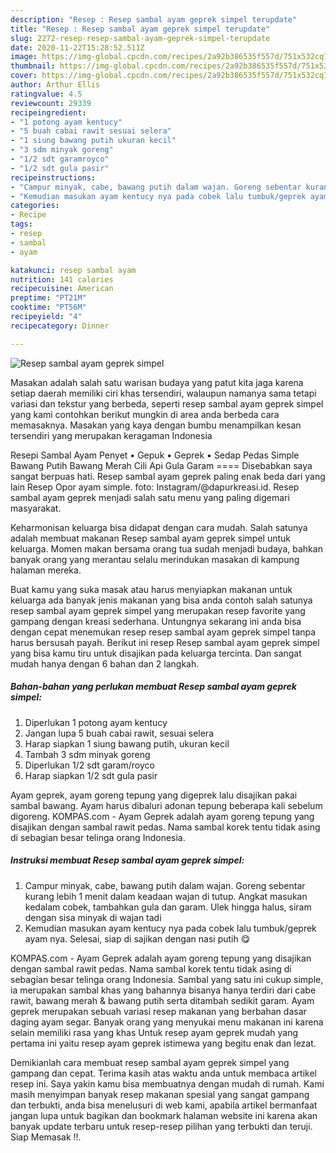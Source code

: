 ```yaml
---
description: "Resep : Resep sambal ayam geprek simpel terupdate"
title: "Resep : Resep sambal ayam geprek simpel terupdate"
slug: 2272-resep-resep-sambal-ayam-geprek-simpel-terupdate
date: 2020-11-22T15:28:52.511Z
image: https://img-global.cpcdn.com/recipes/2a92b386535f557d/751x532cq70/resep-sambal-ayam-geprek-simpel-foto-resep-utama.jpg
thumbnail: https://img-global.cpcdn.com/recipes/2a92b386535f557d/751x532cq70/resep-sambal-ayam-geprek-simpel-foto-resep-utama.jpg
cover: https://img-global.cpcdn.com/recipes/2a92b386535f557d/751x532cq70/resep-sambal-ayam-geprek-simpel-foto-resep-utama.jpg
author: Arthur Ellis
ratingvalue: 4.5
reviewcount: 29339
recipeingredient:
- "1 potong ayam kentucy"
- "5 buah cabai rawit sesuai selera"
- "1 siung bawang putih ukuran kecil"
- "3 sdm minyak goreng"
- "1/2 sdt garamroyco"
- "1/2 sdt gula pasir"
recipeinstructions:
- "Campur minyak, cabe, bawang putih dalam wajan. Goreng sebentar kurang lebih 1 menit dalam keadaan wajan di tutup. Angkat masukan kedalam cobek, tambahkan gula dan garam. Ulek hingga halus, siram dengan sisa minyak di wajan tadi"
- "Kemudian masukan ayam kentucy nya pada cobek lalu tumbuk/geprek ayam nya. Selesai, siap di sajikan dengan nasi putih 😋"
categories:
- Recipe
tags:
- resep
- sambal
- ayam

katakunci: resep sambal ayam 
nutrition: 141 calories
recipecuisine: American
preptime: "PT21M"
cooktime: "PT56M"
recipeyield: "4"
recipecategory: Dinner

---
```



![Resep sambal ayam geprek simpel](https://img-global.cpcdn.com/recipes/2a92b386535f557d/751x532cq70/resep-sambal-ayam-geprek-simpel-foto-resep-utama.jpg)

Masakan adalah salah satu warisan budaya yang patut kita jaga karena setiap daerah memiliki ciri khas tersendiri, walaupun namanya sama tetapi variasi dan tekstur yang berbeda, seperti resep sambal ayam geprek simpel yang kami contohkan berikut mungkin di area anda berbeda cara memasaknya. Masakan yang kaya dengan bumbu menampilkan kesan tersendiri yang merupakan keragaman Indonesia

Resepi Sambal Ayam Penyet • Gepuk • Geprek • Sedap Pedas Simple Bawang Putih Bawang Merah Cili Api Gula Garam ==== Disebabkan saya sangat berpuas hati. Resep sambal ayam geprek paling enak beda dari yang lain Resep Opor ayam simple. foto: Instagram/@dapurkreasi.id. Resep sambal ayam geprek menjadi salah satu menu yang paling digemari masyarakat.

Keharmonisan keluarga bisa didapat dengan cara mudah. Salah satunya adalah membuat makanan Resep sambal ayam geprek simpel untuk keluarga. Momen makan bersama orang tua sudah menjadi budaya, bahkan banyak orang yang merantau selalu merindukan masakan di kampung halaman mereka.

Buat kamu yang suka masak atau harus menyiapkan makanan untuk keluarga ada banyak jenis makanan yang bisa anda contoh salah satunya resep sambal ayam geprek simpel yang merupakan resep favorite yang gampang dengan kreasi sederhana. Untungnya sekarang ini anda bisa dengan cepat menemukan resep resep sambal ayam geprek simpel tanpa harus bersusah payah.
Berikut ini resep Resep sambal ayam geprek simpel yang bisa kamu tiru untuk disajikan pada keluarga tercinta. Dan sangat mudah hanya dengan 6 bahan dan 2 langkah.


<!--inarticleads1-->

##### Bahan-bahan yang perlukan membuat Resep sambal ayam geprek simpel:

1. Diperlukan 1 potong ayam kentucy
1. Jangan lupa 5 buah cabai rawit, sesuai selera
1. Harap siapkan 1 siung bawang putih, ukuran kecil
1. Tambah 3 sdm minyak goreng
1. Diperlukan 1/2 sdt garam/royco
1. Harap siapkan 1/2 sdt gula pasir


Ayam geprek, ayam goreng tepung yang digeprek lalu disajikan pakai sambal bawang. Ayam harus dibaluri adonan tepung beberapa kali sebelum digoreng. KOMPAS.com - Ayam Geprek adalah ayam goreng tepung yang disajikan dengan sambal rawit pedas. Nama sambal korek tentu tidak asing di sebagian besar telinga orang Indonesia. 

<!--inarticleads2-->

##### Instruksi membuat  Resep sambal ayam geprek simpel:

1. Campur minyak, cabe, bawang putih dalam wajan. Goreng sebentar kurang lebih 1 menit dalam keadaan wajan di tutup. Angkat masukan kedalam cobek, tambahkan gula dan garam. Ulek hingga halus, siram dengan sisa minyak di wajan tadi
1. Kemudian masukan ayam kentucy nya pada cobek lalu tumbuk/geprek ayam nya. Selesai, siap di sajikan dengan nasi putih 😋


KOMPAS.com - Ayam Geprek adalah ayam goreng tepung yang disajikan dengan sambal rawit pedas. Nama sambal korek tentu tidak asing di sebagian besar telinga orang Indonesia. Sambal yang satu ini cukup simple, ia merupakan sambal khas yang bahannya bisanya hanya terdiri dari cabe rawit, bawang merah &amp; bawang putih serta ditambah sedikit garam. Ayam geprek merupakan sebuah variasi resep makanan yang berbahan dasar daging ayam segar. Banyak orang yang menyukai menu makanan ini karena selain memiliki rasa yang khas Untuk resep ayam geprek mudah yang pertama ini yaitu resep ayam geprek istimewa yang begitu enak dan lezat. 

Demikianlah cara membuat resep sambal ayam geprek simpel yang gampang dan cepat. Terima kasih atas waktu anda untuk membaca artikel resep ini. Saya yakin kamu bisa membuatnya dengan mudah di rumah. Kami masih menyimpan banyak resep makanan spesial yang sangat gampang dan terbukti, anda bisa menelusuri di web kami, apabila artikel bermanfaat jangan lupa untuk bagikan dan bookmark halaman website ini karena akan banyak update terbaru untuk resep-resep pilihan yang terbukti dan teruji. Siap Memasak !!. 
